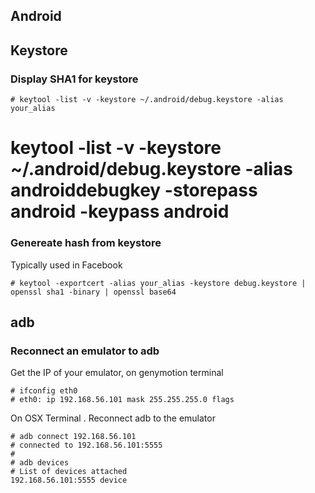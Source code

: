 Android
---

## Keystore

### Display SHA1 for keystore

	# keytool -list -v -keystore ~/.android/debug.keystore -alias your_alias
  # keytool -list -v -keystore ~/.android/debug.keystore -alias androiddebugkey -storepass android -keypass android

### Genereate hash from keystore

Typically used in Facebook

	# keytool -exportcert -alias your_alias -keystore debug.keystore | openssl sha1 -binary | openssl base64
	

## adb

### Reconnect an emulator to adb

Get the IP of your emulator, on genymotion terminal

	# ifconfig eth0
	# eth0: ip 192.168.56.101 mask 255.255.255.0 flags
	
On OSX Terminal	. Reconnect adb to the emulator

	# adb connect 192.168.56.101
	# connected to 192.168.56.101:5555
	# 
	# adb devices
	# List of devices attached
	192.168.56.101:5555	device
	
	    
